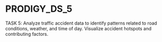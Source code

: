 # PRODIGY_DS_5

TASK 5: Analyze traffic accident data to identify patterns related to road conditions, weather, and time of day. Visualize accident hotspots and contributing factors.
